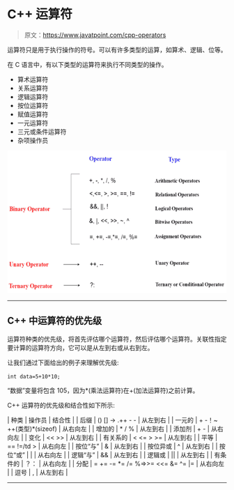 # C++ 运算符

> 原文：<https://www.javatpoint.com/cpp-operators>

运算符只是用于执行操作的符号。可以有许多类型的运算，如算术、逻辑、位等。

在 C 语言中，有以下类型的运算符来执行不同类型的操作。

*   算术运算符
*   关系运算符
*   逻辑运算符
*   按位运算符
*   赋值运算符
*   一元运算符
*   三元或条件运算符
*   杂项操作员

![Cpp Operators 1](img/5ee8451c6639a1746e406272c44304ec.png)

* * *

## C++ 中运算符的优先级

运算符种类的优先级，将首先评估哪个运算符，然后评估哪个运算符。关联性指定要计算的运算符方向，它可以是从左到右或从右到左。

让我们通过下面给出的例子来理解优先级:

```
int data=5+10*10;  

```

“数据”变量将包含 105，因为*(乘法运算符)在+(加法运算符)之前计算。

C++ 运算符的优先级和结合性如下所示:

| 种类 | 操作员 | 结合性 |
| 后缀 | () [] -> .++ - - | 从左到右 |
| 一元的 | + -！~ ++(类型)*(sizeof) | 从右向左 |
| 增加的 | * / % | 从左到右 |
| 添加剂 | + - | 从右向左 |
| 变化 | << >> | 从左到右 |
| 有关系的 | < <= > >= | 从左到右 |
| 平等 | == !=/td > | 从右向左 |
| 按位“与” | & | 从左到右 |
| 按位异或 | ^ | 从左到右 |
| 按位“或” | &#124; | 从右向左 |
| 逻辑“与” | && | 从左到右 |
| 逻辑或 | &#124;&#124; | 从左到右 |
| 有条件的 | ？： | 从右向左 |
| 分配 | = += -= *= /= %=>>= <<= &= ^= &#124;= | 从右向左 |
| 逗号 | , | 从左到右 |

* * *